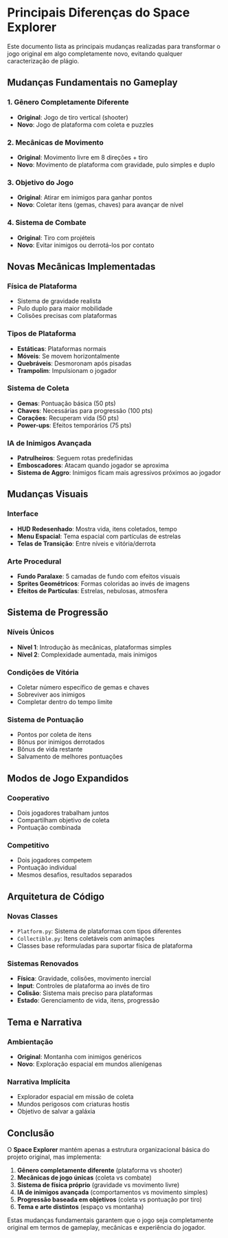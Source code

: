 # Principais Diferenças do Space Explorer

Este documento lista as principais mudanças realizadas para transformar o jogo original em algo completamente novo, evitando qualquer caracterização de plágio.

## Mudanças Fundamentais no Gameplay

### 1. Gênero Completamente Diferente
- **Original**: Jogo de tiro vertical (shooter)
- **Novo**: Jogo de plataforma com coleta e puzzles

### 2. Mecânicas de Movimento
- **Original**: Movimento livre em 8 direções + tiro
- **Novo**: Movimento de plataforma com gravidade, pulo simples e duplo

### 3. Objetivo do Jogo
- **Original**: Atirar em inimigos para ganhar pontos
- **Novo**: Coletar itens (gemas, chaves) para avançar de nível

### 4. Sistema de Combate
- **Original**: Tiro com projéteis
- **Novo**: Evitar inimigos ou derrotá-los por contato

## Novas Mecânicas Implementadas

### Física de Plataforma
- Sistema de gravidade realista
- Pulo duplo para maior mobilidade
- Colisões precisas com plataformas

### Tipos de Plataforma
- **Estáticas**: Plataformas normais
- **Móveis**: Se movem horizontalmente
- **Quebráveis**: Desmoronam após pisadas
- **Trampolim**: Impulsionam o jogador

### Sistema de Coleta
- **Gemas**: Pontuação básica (50 pts)
- **Chaves**: Necessárias para progressão (100 pts)
- **Corações**: Recuperam vida (50 pts)
- **Power-ups**: Efeitos temporários (75 pts)

### IA de Inimigos Avançada
- **Patrulheiros**: Seguem rotas predefinidas
- **Emboscadores**: Atacam quando jogador se aproxima
- **Sistema de Aggro**: Inimigos ficam mais agressivos próximos ao jogador

## Mudanças Visuais

### Interface
- **HUD Redesenhado**: Mostra vida, itens coletados, tempo
- **Menu Espacial**: Tema espacial com partículas de estrelas
- **Telas de Transição**: Entre níveis e vitória/derrota

### Arte Procedural
- **Fundo Paralaxe**: 5 camadas de fundo com efeitos visuais
- **Sprites Geométricos**: Formas coloridas ao invés de imagens
- **Efeitos de Partículas**: Estrelas, nebulosas, atmosfera

## Sistema de Progressão

### Níveis Únicos
- **Nível 1**: Introdução às mecânicas, plataformas simples
- **Nível 2**: Complexidade aumentada, mais inimigos

### Condições de Vitória
- Coletar número específico de gemas e chaves
- Sobreviver aos inimigos
- Completar dentro do tempo limite

### Sistema de Pontuação
- Pontos por coleta de itens
- Bônus por inimigos derrotados
- Bônus de vida restante
- Salvamento de melhores pontuações

## Modos de Jogo Expandidos

### Cooperativo
- Dois jogadores trabalham juntos
- Compartilham objetivo de coleta
- Pontuação combinada

### Competitivo
- Dois jogadores competem
- Pontuação individual
- Mesmos desafios, resultados separados

## Arquitetura de Código

### Novas Classes
- `Platform.py`: Sistema de plataformas com tipos diferentes
- `Collectible.py`: Itens coletáveis com animações
- Classes base reformuladas para suportar física de plataforma

### Sistemas Renovados
- **Física**: Gravidade, colisões, movimento inercial
- **Input**: Controles de plataforma ao invés de tiro
- **Colisão**: Sistema mais preciso para plataformas
- **Estado**: Gerenciamento de vida, itens, progressão

## Tema e Narrativa

### Ambientação
- **Original**: Montanha com inimigos genéricos
- **Novo**: Exploração espacial em mundos alienígenas

### Narrativa Implícita
- Explorador espacial em missão de coleta
- Mundos perigosos com criaturas hostis
- Objetivo de salvar a galáxia

## Conclusão

O **Space Explorer** mantém apenas a estrutura organizacional básica do projeto original, mas implementa:

1. **Gênero completamente diferente** (plataforma vs shooter)
2. **Mecânicas de jogo únicas** (coleta vs combate)
3. **Sistema de física próprio** (gravidade vs movimento livre)
4. **IA de inimigos avançada** (comportamentos vs movimento simples)
5. **Progressão baseada em objetivos** (coleta vs pontuação por tiro)
6. **Tema e arte distintos** (espaço vs montanha)

Estas mudanças fundamentais garantem que o jogo seja completamente original em termos de gameplay, mecânicas e experiência do jogador.
